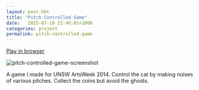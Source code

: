 ```yaml
---
layout: post.hbt
title: "Pitch Controlled Game"
date:   2015-07-10 22:46:01+1000
categories: project
permalink: pitch-controlled-game
---
```


[Play in browser](play)

![pitch-controlled-game-screenshot](images/screenshot.png)

A game I made for UNSW ArtsWeek 2014. Control the cat by making noises of various pitches.
Collect the coins but avoid the ghosts.
